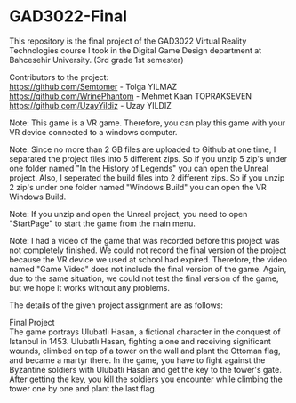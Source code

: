 # GAD3022-Final
This repository is the final project of the GAD3022 Virtual Reality Technologies course I took in the Digital Game Design department at Bahcesehir University. (3rd grade 1st semester)

Contributors to the project:    
https://github.com/Semtomer - Tolga YILMAZ    
https://github.com/WrinePhantom - Mehmet Kaan TOPRAKSEVEN    
https://github.com/UzayYildiz - Uzay YILDIZ    

Note: This game is a VR game. Therefore, you can play this game with your VR device connected to a windows computer.

Note: Since no more than 2 GB files are uploaded to Github at one time, I separated the project files into 5 different zips. So if you unzip 5 zip's under one folder named "In the History of Legends" you can open the Unreal project. Also, I seperated the build files into 2 different zips. So if you unzip 2 zip's under one folder named "Windows Build" you can open the VR Windows Build.

Note: If you unzip and open the Unreal project, you need to open "StartPage" to start the game from the main menu.

Note: I had a video of the game that was recorded before this project was not completely finished. We could not record the final version of the project because the VR device we used at school had expired. Therefore, the video named "Game Video" does not include the final version of the game. Again, due to the same situation, we could not test the final version of the game, but we hope it works without any problems.

The details of the given project assignment are as follows:

Final Project      
The game portrays Ulubatlı Hasan, a fictional character in the conquest of Istanbul in 1453. Ulubatlı Hasan, fighting alone and receiving significant wounds, climbed on top of a tower on the wall and plant the Ottoman flag, and became a martyr there. In the game, you have to fight against the Byzantine soldiers with Ulubatlı Hasan and get the key to the tower's gate. After getting the key, you kill the soldiers you encounter while climbing the tower one by one and plant the last flag.
